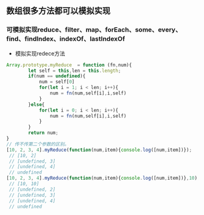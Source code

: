 ## 数组很多方法都可以模拟实现

### 可模拟实现reduce、filter、map、forEach、some、every、find、findIndex、indexOf、lastIndexOf

- 模拟实现redece方法

```javascript
Array.prototype.myReduce  = function (fn,num){
        let self = this,len = this.length;
        if(num == undefined){
            num = self[0]
            for(let i = 1; i < len; i++){
                num = fn(num,self[i],i,self)
            }
        }else{
            for(let i = 0; i < len; i++){
                num = fn(num,self[i],i,self)
            }
        }
        return num;
}
// 传不传第二个参数的区别。
[10, 2, 3, 4].myReduce(function(num,item){console.log([num,item])});
 // [10, 2]
 // [undefined, 3]
 // [undefined, 4]
 // undefined
[10, 2, 3, 4].myReduce(function(num,item){console.log([num,item])},10);
 // [10, 10]
 // [undefined, 2]
 // [undefined, 3]
 // [undefined, 4]
 // undefined
```

